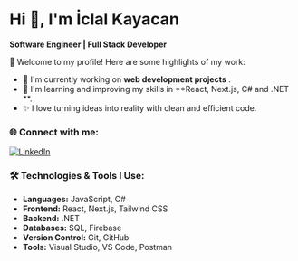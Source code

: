 # Hi 👋, I'm İclal Kayacan
**Software Engineer | Full Stack Developer**

🌟 Welcome to my profile! Here are some highlights of my work:
- 🔭 I'm currently working on **web development projects** .
- 🌱 I'm learning and improving my skills in **React, Next.js, C# and .NET **.
- ✨ I love turning ideas into reality with clean and efficient code.

### 🌐 Connect with me:
[![LinkedIn](https://img.shields.io/badge/-LinkedIn-blue?logo=LinkedIn&logoColor=white&style=for-the-badge)](https://linkedin.com/in/iclal-kayacan-0s5b)

### 🛠️ Technologies & Tools I Use:
- **Languages:** JavaScript, C# 
- **Frontend:** React, Next.js, Tailwind CSS
- **Backend:** .NET
- **Databases:** SQL, Firebase
- **Version Control:** Git, GitHub
- **Tools:** Visual Studio, VS Code, Postman

